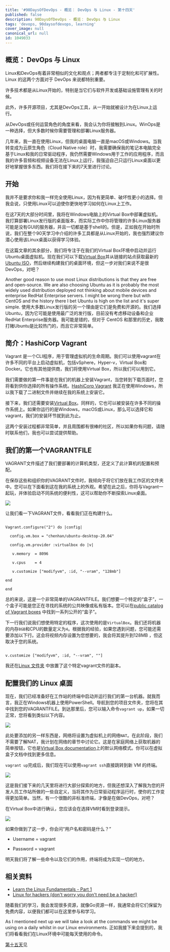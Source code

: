 ```yaml
---
title: '#90DaysOfDevOps - 概览： DevOps 与 Linux - 第十四天'
published: false
description: 90DaysOfDevOps - 概览： DevOps 与 Linux
tags: 'devops, 90daysofdevops, learning'
cover_image: null
canonical_url: null
id: 1049033
---
```

## 概览： DevOps 与 Linux
Linux和DevOps有着非常相似的文化和观点；两者都专注于定制化和可扩展性。Linux 的这两个方面对于 DevOps 来说都特别重要。

许多技术都是从Linux开始的，特别是当它们与软件开发或基础设施管理有关的时候。

此外，许多开源项目，尤其是DevOps工具，从一开始就被设计为在Linux上运行。

从DevOps或任何运营角色的角度来看，我会认为你将接触到Linux。WinOps是一种选择，但大多数时候你需要管理和部署Linux服务器。

几年来，我一直在使用Linux，但我的桌面电脑一直是macOS或Windows。当我转变成为云原生角色（Cloud Native role）时，我需要确保我的笔记本电脑完全基于Linux和我的日常驱动程序，我仍然需要Windows用于工作的应用程序，而且我的许多音频和视频设备无法在Linux上运行，我强迫自己只运行Linux桌面以更好地掌握很多东西。我们将在接下来的7天里进行讨论。

## 开始
我并不是要求你和我一样完全使用Linux，因为有更简单、破坏性更小的选择。但我会说，只使用Linux可以迫使你更快地学习如何在Linux上工作。

在这7天的大部分时间里，我将在Windows电脑上的Virtual Box中部署虚拟机。我打算部署Linux发行版的桌面版本，而实际工作中你将管理的许多Linux服务器可能是没有GUI的服务器，并且一切都是基于shell的。但是，正如我在开始时所说，我们在整个90天学习中介绍的许多工具都是从Linux开始的，我也强烈建议你潜心使用该Linux桌面以获得学习体验。

在这篇文章的其余部分，我们将专注于在我们的Virtual Box环境中启动并运行Ubuntu桌面虚拟机。现在我们可以下载[Virtual Box](https://www.virtualbox.org/)并从链接的站点获取最新的[Ubuntu ISO](https://ubuntu.com/download)，然后继续构建我们的桌面环境，但这一步对我们来说不是很DevOps，对吧？

Another good reason to use most Linux distributions is that they are free and open-source. We are also choosing Ubuntu as it is probably the most widely used distribution deployed not thinking about mobile devices and enterprise RedHat Enterprise servers. I might be wrong there but with CentOS and the history there I bet Ubuntu is high on the list and it's super simple. 
使用大多数Linux发行版的另一个理由是它们是免费和开源的。我们选择Ubuntu，因为它可能是使用最广泛的发行版，目前没有考虑移动设备和企业RedHat Enterprise服务器。我可能是错的，但对于 CentOS 和那里的历史，我敢打赌Ubuntu是比较热门的，而且它非常简单。


## 简介：HashiCorp Vagrant 
Vagrant 是一个CLI程序，用于管理虚拟机的生命周期。我们可以使用vagrant在许多不同的平台上启动虚拟机，包括vSphere，Hyper-v，Virtual Box和Docker。它也有其他提供商，我们将使用Virtual Box，所以我们可以用到它。

我们需要做的第一件事是在我们的机器上安装Vagrant，当您转到下载页面时，您将看到供你选择的所有操作系统。[HashiCorp Vagrant](https://www.vagrantup.com/downloads) 我正在使用Windows，所以我下载了二进制文件并继续在我的系统上安装它。

接下来，我们还需要安装[Virtual Box](https://www.virtualbox.org/wiki/Downloads)。同样的，它也可以被安装在许多不同的操作系统上。如果你运行的是Windows，macOS或Linux，那么可以选择它和vagrant，我们的安装环节就到此为止。

这两个安装过程都非常简单，并且周围都有很棒的社区，所以如果你有问题，请随时联系他们，我也可以尝试提供帮助。


## 我们的第一个VAGRANTFILE

VAGRANT文件描述了我们要部署的计算机类型，还定义了此计算机的配置和预配。

在保存这些和组织你的VAGRANT文件时，我倾向于将它们放在我工作区的文件夹中。您可以在下面看到这在我的系统上的外观。希望在此之后，你将与Vagrant一起玩，并体验启动不同系统的便利性，这可以帮助你不断探索Linux桌面。


![](../../Days/Images/Day14_Linux1.png)

让我们看一下VAGRANT文件，看看我们正在构建什么。


``` 

Vagrant.configure("2") do |config|

  config.vm.box = "chenhan/ubuntu-desktop-20.04"

  config.vm.provider :virtualbox do |v|

   v.memory  = 8096

   v.cpus    = 4

   v.customize ["modifyvm", :id, "--vram", "128mb"]

end

end

```

总的来说，这是一个非常简单的VAGRANTFILE。我们想要一个特定的“盒子”，一个盒子可能是您正在寻找的系统的公共映像或私有版本。您可以在[public catalog of Vagrant boxes](https://app.vagrantup.com/boxes/search) 中找到一系列公开的“盒子”。

下一行我们说我们想使用特定的程序，这次使用的是`VirtualBox`。我们还将机器的内存`8GB`和CPU的数量定义为`4`。根据我的经验，如果您遇到问题，您可能还需要添加以下行。这会将视频内存设置为您想要的，我会将其提升到128MB ，但这取决于您的系统。


```

v.customize ["modifyvm", :id, "--vram", ""]

```

我还在[Linux 文件夹](Linux/VAGRANTFILE) 中放置了这个特定vagrant文件的副本。


## 配置我们的 Linux 桌面

现在，我们已经准备好在工作站的终端中启动并运行我们的第一台机器。就我而言，我正在Windows机器上使用PowerShell。导航到您的项目文件夹，您将在其中找到您的VAGRANTFILE。到达那里后，您可以输入命令`vagrant up`，如果一切正常，您将看到类似以下内容。


![](../../Days/Images/Day14_Linux2.png)


此处要添加的另一样东西是，网络将设置为虚拟机上的网络`NAT`。在此阶段，我们不需要了解NAT，我计划在网络的章节中讨论它。这是在家庭网络上获取机器的简单按钮，它也是[Virtual Box documentation](https://www.virtualbox.org/manual/ch06.html#network_nat)上的默认网络模式。你可以在虚拟盒子文档中找到更多信息。


`vagrant up`完成后，我们现在可以使用`vagrant ssh`直接跳转到新 VM 的终端。


![](../../Days/Images/Day14_Linux3.png)

这是我们接下来的几天里将进行大部分探索的地方，但我还想深入了解我为您的开发人员工作站所做的一些自定义，当将其作为日常驱动程序运行时，使你的工作变得更加简单。当然，有一个很酷的非标准终端，才像是在做DevOps，对吧？


在Virtual Box中进行确认，您应该会在选择VM时看到登录提示。


![](../../Days/Images/Day14_Linux4.png)

如果你做到了这一步，你会问“用户名和密码是什么？”

- Username = vagrant 

- Password = vagrant 

明天我们将了解一些命令以及它们的作用，终端将成为实现一切的地方。

## 相关资料 

- [Learn the Linux Fundamentals - Part 1](https://www.youtube.com/watch?v=kPylihJRG70)
- [Linux for hackers (don't worry you don't need be a hacker!)](https://www.youtube.com/watch?v=VbEx7B_PTOE)

随着我们的学习，我会发现很多资源，就像Go资源一样，我通常会将它们保留为免费内容，以便我们都可以在这里参与和学习。

As I mentioned next up we will take a look at the commands we might be using on a daily whilst in our Linux environments. 
正如我接下来会提到的，我们将看看我们在Linux环境中可能每天使用的命令。

[第十五天](day15.md)见

